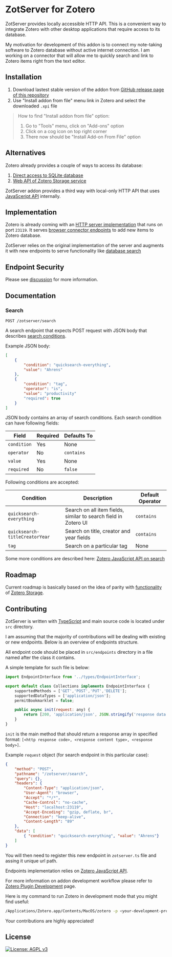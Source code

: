 # ZotServer for Zotero

ZotServer provides locally accessible HTTP API.
This is a convenient way to integrate Zotero with other desktop applications that require access to its database.

My motivation for development of this addon is to connect my note-taking software to Zotero database without active internet connection.
I am working on a connector that will allow me to quickly search and link to Zotero items right from the text editor.

## Installation

1. Download lastest stable version of the addon from [GitHub release page of this repository](https://github.com/MunGell/ZotServer/releases/)
2. Use "Install addon from file" menu link in Zotero and select the downloaded `.xpi` file

> How to find "Install addon from file" option:
> 1. Go to "Tools" menu, click on "Add-ons" option
> 2. Click on a cog icon on top right corner
> 3. There now should be "Install Add-on From File" option

## Alternatives

Zotero already provides a couple of ways to access its database:

1. [Direct access to SQLite database](https://www.zotero.org/support/dev/client_coding/direct_sqlite_database_access)
2. [Web API of Zotero Storage service](https://www.zotero.org/support/dev/web_api/v3/start)

ZotServer addon provides a third way with local-only HTTP API that uses [JavaSceript API](https://www.zotero.org/support/dev/client_coding/javascript_api) internally.

## Implementation

Zotero is already coming with an [HTTP server implementation](https://github.com/zotero/zotero/blob/master/chrome/content/zotero/xpcom/server.js) that runs on port `23119`.
It serves [browser connector endpoints](https://github.com/zotero/zotero/blob/master/chrome/content/zotero/xpcom/connector/server_connector.js) to add new items to Zotero database.

ZotServer relies on the original implementation of the server and augments it with new endpoints to serve functionality like [database search](https://github.com/MunGell/ZotServer/blob/main/src/endpoints/Search.ts)

## Endpoint Security

Please see [discussion](https://github.com/MunGell/ZotServer/issues/1) for more information.

## Documentation

### Search

`POST /zotserver/search`

A search endpoint that expects POST request with JSON body that describes [search conditions](https://www.zotero.org/support/dev/client_coding/javascript_api#zotero_search_basics).

Example JSON body:

```json
[
    {
        "condition": "quicksearch-everything",
        "value": "Ahrens"
    },
    {
        "condition": "tag",
        "operator": "is",
        "value": "productivity"
        "required": true
    }
]
```

JSON body contains an array of search conditions.
Each search condition can have following fields:

|Field      |Required|Defaults To|
|-----------|--------|-----------|
|`condition`| Yes    | None      |
|`operator` | No     |`contains` |
|`value`    | Yes    | None      |
|`required` | No     |`false`    |

Following conditions are accepted:

| Condition                      | Description                                                          | Default Operator   |
|--------------------------------|----------------------------------------------------------------------|--------------------|
| `quicksearch-everything`       | Search on all item fields, similar to search field in Zotero UI      | `contains`         |
| `quicksearch-titleCreatorYear` | Search on title, creator and year fields                             | `contains`         |
| `tag`                          | Search on a particular tag                                           | None               |

Some more conditions are described here: [Zotero JavaScript API on search](https://www.zotero.org/support/dev/client_coding/javascript_api#zotero_search_basics)

## Roadmap

Current roadmap is basically based on the idea of parity with [functionality](https://www.zotero.org/support/dev/web_api/v3/basics) of [Zotero Storage](https://www.zotero.org/storage).

## Contributing

ZotServer is written with [TypeScript](https://www.typescriptlang.org) and main source code is located under `src` directory.

I am assuming that the majority of contributions will be dealing with existing or new endpoints. Below is an overview of endpoints structure.

All endpoint code should be placed in `src/endpoints` directory in a file named after the class it contains.

A simple template for such file is below:

```js
import EndpointInterface from '../types/EndpointInterface';

export default class Collections implements EndpointInterface {
    supportedMethods = ['GET','POST','PUT','DELETE'];
    supportedDataTypes = ['application/json'];
    permitBookmarklet = false;

    public async init(request: any) {
        return [200, 'application/json', JSON.stringify('response data')];
    }
}
```

`init` is the main method that should return a response array in specified format: `[<http response code>, <response content type>, <response body>]`.

Example `request` object (for search endpoint in this particular case):

```json
{
    "method": "POST",
    "pathname": "/zotserver/search",
    "query": {},
    "headers": {
        "Content-Type": "application/json",
        "User-Agent": "browser",
        "Accept": "*/*",
        "Cache-Control": "no-cache",
        "Host": "localhost:23119",
        "Accept-Encoding": "gzip, deflate, br",
        "Connection": "keep-alive",
        "Content-Length": "89"
    },
    "data": [
        { "condition": "quicksearch-everything", "value": "Ahrens"}
    ]
}
```

You will then need to register this new endpoint in `zotserver.ts` file and assing it unique url path.

Endpoints implementation relies on [Zotero JavaScript API](https://www.zotero.org/support/dev/client_coding/javascript_api).

For more information on addon development workflow please refer to [Zotero Plugin Development](https://www.zotero.org/support/dev/client_coding/plugin_development) page.

Here is my command to run Zotero in development mode that you might find useful:

```sh
/Applications/Zotero.app/Contents/MacOS/zotero -p <your-development-profile-name> -ZoteroDebugText -jsconsole -purgecache
```

Your contributions are highly appreciated!

## License

[![License: AGPL v3](https://img.shields.io/badge/License-AGPL%20v3-blue.svg)](https://www.gnu.org/licenses/agpl-3.0)

